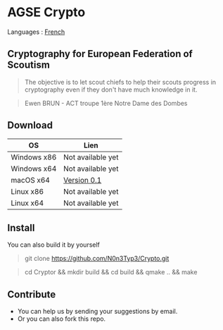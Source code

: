# AGSE Crypto

Languages : [French](/Readme.md)

## Cryptography for European Federation of Scoutism

> The objective is to let scout chiefs to help their scouts progress in cryptography even if they don't have much knowledge in it.

> Ewen BRUN - ACT troupe 1ère Notre Dame des Dombes

## Download

OS          | Lien
----------- | -----------------------------------------------------------------------------------
Windows x86 | Not available yet
Windows x64 | Not available yet
macOS x64   | [Version 0.1](https://github.com/N0n3Typ3/Crypto/releases/download/0.1/Cryptor.zip)
Linux x86   | Not available yet
Linux x64   | Not available yet

## Install

You can also build it by yourself

> git clone https://github.com/N0n3Typ3/Crypto.git

> cd Cryptor && mkdir build && cd build && qmake .. && make

## Contribute

- You can help us by sending your suggestions by email.
- Or you can also fork this repo.
